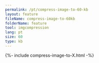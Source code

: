 ```yaml
---
permalink: /pt/compress-image-to-60-kb
layout: feature
fileName: compress-image-to-60kb
folderName: feature
tool: imgcompression
lang: pt
size: 60
type: kb
---
```


{%- include compress-image-to-X.html -%}
